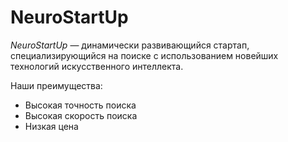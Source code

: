 # NeuroStartUp

*NeuroStartUp* — динамически развивающийся стартап, специализирующийся на поиске с использованием новейших технологий искусственного интеллекта. 

Наши преимущества:

* Высокая точность поиска
* Высокая скорость поиска
* Низкая цена
